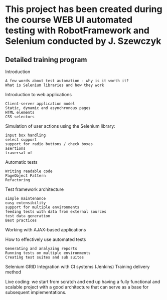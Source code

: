 # This project has been created during the course WEB UI automated testing with RobotFramework and Selenium conducted by J. Szewczyk

## Detailed training program
Introduction

    A few words about test automation - why is it worth it?
    What is Selenium libraries and how they work

Introduction to web applications

    Client-server application model
    Static, dynamic and asynchronous pages
    HTML elements
    CSS selectors

Simulation of user actions using the Selenium library:

    input box handling
    select support
    support for radio buttons / check boxes
    asertions
    traversal of

Automatic tests

    Writing readable code
    PageObject Pattern
    Refactoring

Test framework architecture

    simple maintenance
    easy extensibility
    support for multiple environments
    feeding tests with data from external sources
    test data generation
    Best practices

Working with AJAX-based applications

How to effectively use automated tests

    Generating and analyzing reports
    Running tests on multiple environments
    Creating test suites and sub suites

Selenium GRID
Integration with CI systems (Jenkins)
Training delivery method

Live coding: we start from scratch and end up having a fully functional and scalable project with a good architecture that can serve as a base for subsequent implementations. 
